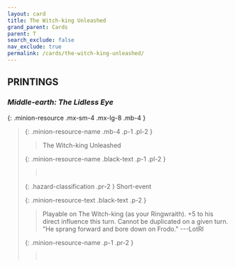 ```yaml
---
layout: card
title: The Witch-king Unleashed
grand_parent: Cards
parent: T
search_exclude: false
nav_exclude: true
permalink: /cards/the-witch-king-unleashed/
---
```


## PRINTINGS


### _Middle-earth: The Lidless Eye_

{: .minion-resource .mx-sm-4 .mx-lg-8 .mb-4 }
> {: .minion-resource-name .mb-4 .p-1 .pl-2 }
> > <div class="hazard-mp"></div>
> > <div class="card-name">The Witch-king Unleashed</div>
>
> {: .minion-resource-name .black-text .p-1 .pl-2 }
> > &nbsp;
>
> {: .hazard-classification .pr-2 }
> Short-event
>
> {: .minion-resource-text .black-text .p-2 }
> > Playable on The Witch-king (as your Ringwraith). +5 to his direct influence this turn. Cannot be duplicated on a given turn.   "He sprang forward and bore down on Frodo." ---LotRI 
> 
> {: .minion-resource-name .p-1 .pr-2 }
> > <div class="card-shield"></div>
> > <div class="card-corruption-white">&nbsp;</div>
